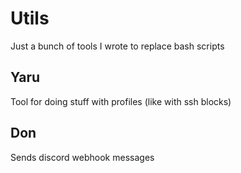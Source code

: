 # Utils
Just a bunch of tools I wrote to replace bash scripts

## Yaru
Tool for doing stuff with profiles (like with ssh blocks)

## Don
Sends discord webhook messages
